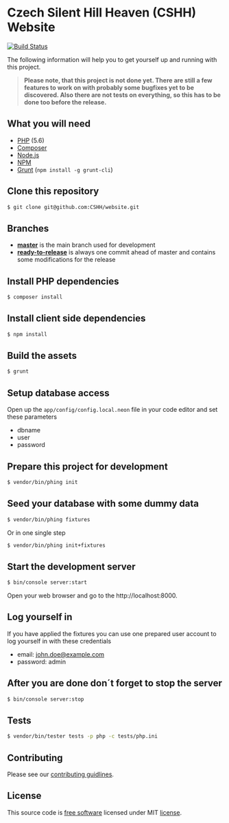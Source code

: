 # Czech Silent Hill Heaven (CSHH) Website

[![Build Status](https://travis-ci.org/CSHH/website.svg?branch=master)](https://travis-ci.org/CSHH/website)

The following information will help you to get yourself up and running with this project.

> **Please note, that this project is not done yet. There are still a few features to work on with probably some bugfixes yet to be discovered. Also there are not tests on everything, so this has to be done too before the release.**

## What you will need

* [PHP](http://php.net) (5.6)
* [Composer](https://getcomposer.org)
* [Node.js](https://nodejs.org)
* [NPM](https://www.npmjs.com)
* [Grunt](https://gruntjs.com) (`npm install -g grunt-cli`)

## Clone this repository

```bash
$ git clone git@github.com:CSHH/website.git
```

## Branches

* [**master**](https://github.com/CSHH/website/tree/master) is the main branch used for development
* [**ready-to-release**](https://github.com/CSHH/website/tree/ready-to-release) is always one commit ahead of master and contains some modifications for the release

## Install PHP dependencies

```bash
$ composer install
```

## Install client side dependencies

```bash
$ npm install
```

## Build the assets

```bash
$ grunt
```

## Setup database access

Open up the `app/config/config.local.neon` file in your code editor and set these parameters

* dbname
* user
* password

## Prepare this project for development

```bash
$ vendor/bin/phing init
```

## Seed your database with some dummy data

```bash
$ vendor/bin/phing fixtures
```

Or in one single step

```bash
$ vendor/bin/phing init+fixtures
```

## Start the development server

```bash
$ bin/console server:start
```

Open your web browser and go to the http://localhost:8000.

## Log yourself in

If you have applied the fixtures you can use one prepared user account to log yourself in with these credentials

* email: john.doe@example.com
* password: admin

## After you are done don´t forget to stop the server

```bash
$ bin/console server:stop
```

## Tests

```bash
$ vendor/bin/tester tests -p php -c tests/php.ini
```

## Contributing

Please see our [contributing guidlines](CONTRIBUTING.md).

## License

This source code is [free software](http://www.gnu.org/philosophy/free-sw.html) licensed under MIT [license](LICENSE.md).
